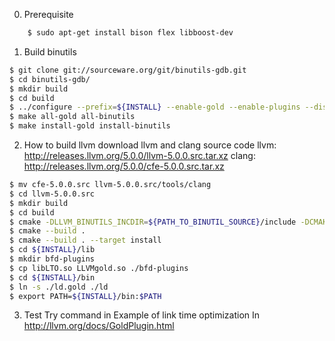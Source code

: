 0. Prerequisite
```bash
    $ sudo apt-get install bison flex libboost-dev
```

1. Build binutils
```bash
$ git clone git://sourceware.org/git/binutils-gdb.git
$ cd binutils-gdb/
$ mkdir build
$ cd build
$ ../configure --prefix=${INSTALL} --enable-gold --enable-plugins --disable-werror
$ make all-gold all-binutils
$ make install-gold install-binutils
```


2. How to build llvm
download llvm and clang source code
llvm: http://releases.llvm.org/5.0.0/llvm-5.0.0.src.tar.xz
clang: http://releases.llvm.org/5.0.0/cfe-5.0.0.src.tar.xz

```bash
$ mv cfe-5.0.0.src llvm-5.0.0.src/tools/clang
$ cd llvm-5.0.0.src
$ mkdir build
$ cd build
$ cmake -DLLVM_BINUTILS_INCDIR=${PATH_TO_BINUTIL_SOURCE}/include -DCMAKE_INSTALL_PREFIX=${SAME_PATH_AS_BINUTILS}  ${PATH_TO_LLVM_SOURCE_ROOT}
$ cmake --build .
$ cmake --build . --target install
$ cd ${INSTALL}/lib
$ mkdir bfd-plugins
$ cp libLTO.so LLVMgold.so ./bfd-plugins
$ cd ${INSTALL}/bin
$ ln -s ./ld.gold ./ld
$ export PATH=${INSTALL}/bin:$PATH
```

3. Test
Try command in Example of link time optimization
In http://llvm.org/docs/GoldPlugin.html